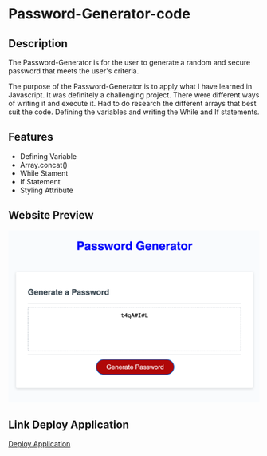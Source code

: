 # Password-Generator-code

## Description

The Password-Generator is for the user to generate a random and secure password that meets the user's criteria.

The purpose of the Password-Generator is to apply what I have learned in Javascript. It was definitely a challenging project. There were different ways of writing it and execute it. Had to do research the different arrays that best suit the code. Defining the variables and writing the While and If statements. 

## Features 
* Defining Variable
* Array.concat()
* While Stament
* If Statement
* Styling Attribute

## Website Preview
![image](./Assets/images/Screenshot.png)

## Link Deploy Application

[Deploy Application]()